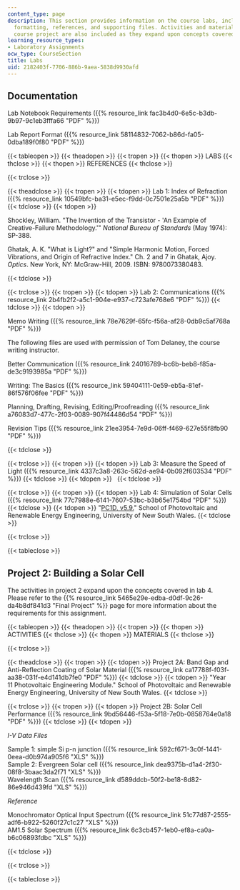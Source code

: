 ```yaml
---
content_type: page
description: This section provides information on the course labs, including requirements,
  formatting, references, and supporting files. Activities and materials for the second
  course project are also included as they expand upon concepts covered Lab 4.
learning_resource_types:
- Laboratory Assignments
ocw_type: CourseSection
title: Labs
uid: 2182403f-7706-886b-9aea-5838d9930afd
---
```


Documentation
-------------

Lab Notebook Requirements ({{% resource_link fac3b4d0-6e5c-b3db-9b97-9c1eb3fffa66 "PDF" %}})

Lab Report Format ({{% resource_link 58114832-7062-b86d-fa05-0dba189f0f80 "PDF" %}})

{{< tableopen >}}
{{< theadopen >}}
{{< tropen >}}
{{< thopen >}}
LABS
{{< thclose >}}
{{< thopen >}}
REFERENCES
{{< thclose >}}

{{< trclose >}}

{{< theadclose >}}
{{< tropen >}}
{{< tdopen >}}
Lab 1: Index of Refraction ({{% resource_link 10549bfc-ba31-e5ec-f9dd-0c7501e25a5b "PDF" %}})
{{< tdclose >}}
{{< tdopen >}}


Shockley, William. "The Invention of the Transistor - 'An Example of Creative-Failure Methodology.'" _National Bureau of Standards_ (May 1974): SP-388.

Ghatak, A. K. "What is Light?" and "Simple Harmonic Motion, Forced Vibrations, and Origin of Refractive Index." Ch. 2 and 7 in Ghatak, Ajoy. _Optics_. New York, NY: McGraw-Hill, 2009. ISBN: 9780073380483.


{{< tdclose >}}

{{< trclose >}}
{{< tropen >}}
{{< tdopen >}}
Lab 2: Communications ({{% resource_link 2b4fb2f2-a5c1-904e-e937-c723afe768e6 "PDF" %}})
{{< tdclose >}}
{{< tdopen >}}


Memo Writing ({{% resource_link 78e7629f-65fc-f56a-af28-0db9c5af768a "PDF" %}})

The following files are used with permission of Tom Delaney, the course writing instructor.

Better Communication ({{% resource_link 24016789-bc6b-beb8-f85a-de3c9193985a "PDF" %}})

Writing: The Basics ({{% resource_link 59404111-0e59-eb5a-81ef-86f576f06fee "PDF" %}})

Planning, Drafting, Revising, Editing/Proofreading ({{% resource_link a76083d7-477c-2f03-0089-907f44486d54 "PDF" %}})

Revision Tips ({{% resource_link 21ee3954-7e9d-06ff-f469-627e55f8fb90 "PDF" %}})


{{< tdclose >}}

{{< trclose >}}
{{< tropen >}}
{{< tdopen >}}
Lab 3: Measure the Speed of Light ({{% resource_link 4337c3a8-263c-562d-ae94-0b092f603534 "PDF" %}})
{{< tdclose >}}
{{< tdopen >}}
 
{{< tdclose >}}

{{< trclose >}}
{{< tropen >}}
{{< tdopen >}}
Lab 4: Simulation of Solar Cells ({{% resource_link 77c7988e-6141-7607-53bc-b3b65e1754bd "PDF" %}})
{{< tdclose >}}
{{< tdopen >}}
"[PC1D, v5.9.](http://www.pv.unsw.edu.au/links/products/pc1d.asp)" School of Photovoltaic and Renewable Energy Engineering, University of New South Wales.
{{< tdclose >}}

{{< trclose >}}

{{< tableclose >}}

Project 2: Building a Solar Cell
--------------------------------

The activities in project 2 expand upon the concepts covered in lab 4. Please refer to the {{% resource_link 5465e29e-edba-d0df-9c26-da4b8df841d3 "Final Project" %}} page for more information about the requirements for this assignment.

{{< tableopen >}}
{{< theadopen >}}
{{< tropen >}}
{{< thopen >}}
ACTIVITIES
{{< thclose >}}
{{< thopen >}}
MATERIALS
{{< thclose >}}

{{< trclose >}}

{{< theadclose >}}
{{< tropen >}}
{{< tdopen >}}
Project 2A: Band Gap and Anti-Reflection Coating of Solar Material ({{% resource_link ca17788f-f03f-aa38-031f-e4d141db7fe0 "PDF" %}})
{{< tdclose >}}
{{< tdopen >}}
"Year 11 Photovoltaic Engineering Module." School of Photovoltaic and Renewable Energy Engineering, University of New South Wales.
{{< tdclose >}}

{{< trclose >}}
{{< tropen >}}
{{< tdopen >}}
Project 2B: Solar Cell Performance ({{% resource_link 9bd56446-f53a-5f18-7e0b-0858764e0a18 "PDF" %}})
{{< tdclose >}}
{{< tdopen >}}


_I-V Data Files_

Sample 1: simple Si p-n junction ({{% resource_link 592cf671-3c0f-1441-0eea-d0b974a905f6 "XLS" %}})  
Sample 2: Evergreen Solar cell ({{% resource_link dea9375b-d1a4-2f30-08f8-3baac3da2f71 "XLS" %}})  
Wavelength Scan ({{% resource_link d589ddcb-50f2-be18-8d82-86e946d439fd "XLS" %}})

_Reference_

Monochromator Optical Input Spectrum ({{% resource_link 51c77d87-2555-adf6-b922-5260f27c1c27 "XLS" %}})  
AM1.5 Solar Spectrum ({{% resource_link 6c3cb457-1eb0-ef8a-ca0a-b6c06893fdbc "XLS" %}})


{{< tdclose >}}

{{< trclose >}}

{{< tableclose >}}
